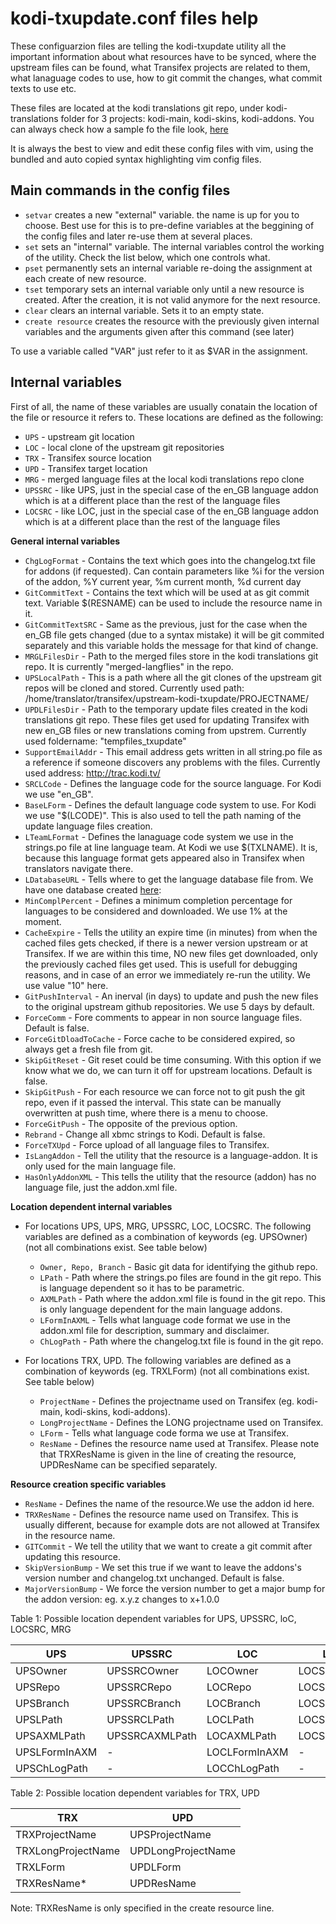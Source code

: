 kodi-txupdate.conf files help
=============================

These configuarzion files are telling the kodi-txupdate utility all the important information about what resources have to be synced, where the upstream files can be found, what Transifex projects are related to them, what lanaguage codes to use, how to git commit the changes, what commit texts to use etc.

These files are located at the kodi translations git repo, under kodi-translations folder for 3 projects: kodi-main, kodi-skins, kodi-addons.
You can always check how a sample fo the file look, [here](https://github.com/xbmc/translations/blob/master/kodi-translations/kodi-skins/kodi-txupdate.conf)

It is always the best to view and edit these config files with vim, using the bundled and auto copied syntax highlighting vim config files.

## Main commands in the config files
* `setvar` creates a new "external" variable. the name is up for you to choose. Best use for this is to pre-define variables at the beggining of the config files and later re-use them at several places.
* `set` sets an "internal" variable. The internal variables control the working of the utility. Check the list below, which one controls what.
* `pset` permanently sets an internal variable re-doing the assignment at each create of new resource.
* `tset` temporary sets an internal variable only until a new resource is created. After the creation, it is not valid anymore for the next resource.
* `clear` clears an internal variable. Sets it to an empty state.
* `create resource` creates the resource with the previously given internal variables and the arguments given after this command (see later)

To use a variable called "VAR" just refer to it as $VAR in the assignment.

## Internal variables

First of all, the name of these variables are usually conatain the location of the file or resource it refers to.
These locations are defined as the following:
* `UPS` - upstream git location
* `LOC` - local clone of the upstream git repositories
* `TRX` - Transifex source location
* `UPD` - Transifex target location
* `MRG` - merged language files at the local kodi translations repo clone
* `UPSSRC` - like UPS, just in the special case of the en_GB language addon which is at a different place than the rest of the language files
* `LOCSRC` - like LOC, just in the special case of the en_GB language addon which is at a different place than the rest of the language files

**General internal variables**

* `ChgLogFormat` - Contains the text which goes into the changelog.txt file for addons (if requested). Can contain parameters like %i for the version of the addon, %Y current year, %m current month, %d current day
* `GitCommitText` - Contains the text which will be used at as git commit text. Variable $(RESNAME) can be used to include the resource name in it.
* `GitCommitTextSRC` - Same as the previous, just for the case when the en_GB file gets changed (due to a syntax mistake) it will be git commited separately and this variable holds the message for that kind of change.
* `MRGLFilesDir` - Path to the merged files store in the kodi translations git repo. It is currently "merged-langflies" in the repo.
* `UPSLocalPath` - This is a path where all the git clones of the upstream git repos will be cloned and stored. Currently used path: /home/translator/transifex/upstream-kodi-txupdate/PROJECTNAME/
* `UPDLFilesDir` - Path to the temporary update files created in the kodi translations git repo. These files get used for updating Transifex with new en_GB files or new translations coming from upstrem. Currently used foldername: "tempfiles_txupdate"
* `SupportEmailAddr` - This email address gets written in all string.po file as a reference if someone discovers any problems with the files. Currently used address: http://trac.kodi.tv/
* `SRCLCode` - Defines the language code for the source language. For Kodi we use "en_GB".
* `BaseLForm` - Defines the default language code system to use. For Kodi we use "$(LCODE)". This is also used to tell the path naming of the update language files creation.
* `LTeamLFormat` - Defines the lanaguage code system we use in the strings.po file at line language team. At Kodi we use $(TXLNAME). It is, because this language format gets appeared also in Transifex when translators navigate there.
* `LDatabaseURL` - Tells where to get the language database file from. We have one database created [here](https://raw.github.com/xbmc/translations/master/tool/lang-database/kodi-languages.json):
* `MinComplPercent` - Defines a minimum completion percentage for languages to be considered and downloaded. We use 1% at the moment.
* `CacheExpire` - Tells the utility an expire time (in minutes) from when the cached files gets checked, if there is a newer version upstream or at Transifex. If we are within this time, NO new files get downloaded, only the previously cached files get used. This is usefull for debugging reasons, and in case of an error we immediately re-run the utility. We use value "10" here.
* `GitPushInterval` - An inerval (in days) to update and push the new files to the original upstream github repositories. We use 5 days by default.
* `ForceComm` - Fore comments to appear in non source language files. Default is false.
* `ForceGitDloadToCache` - Force cache to be considered expired, so always get a fresh file from git.
* `SkipGitReset` - Git reset could be time consuming. With this option if we know what we do, we can turn it off for upstream locations. Default is false.
* `SkipGitPush` - For each resource we can force not to git push the git repo, even if it passed the interval. This state can be manually overwritten at push time, where there is a menu to choose.
* `ForceGitPush` - The opposite of the previous option.
* `Rebrand` - Change all xbmc strings to Kodi. Default is false.
* `ForceTXUpd` - Force upload of all language files to Transifex.
* `IsLangAddon` - Tell the utility that the resource is a language-addon. It is only used for the main language file.
* `HasOnlyAddonXML` - This tells the utility that the resource (addon) has no language file, just the addon.xml file.

**Location dependent internal variables**

* For locations UPS, UPS, MRG, UPSSRC, LOC, LOCSRC. The following variables are defined as a combination of keywords (eg. UPSOwner) (not all combinations exist. See table below)
  * `Owner, Repo, Branch` - Basic git data for identifying the github repo.
  * `LPath` - Path where the strings.po files are found in the git repo. This is language dependent so it has to be parametric.
  * `AXMLPath` - Path where the addon.xml file is found in the git repo. This is only language dependent for the main language addons.
  * `LFormInAXML` - Tells what language code format we use in the addon.xml file for description, summary and disclaimer.
  * `ChLogPath` - Path where the changelog.txt file is found in the git repo.

* For locations TRX, UPD. The following variables are defined as a combination of keywords (eg. TRXLForm) (not all combinations exist. See table below)
  * `ProjectName` - Defines the projectname used on Transifex (eg. kodi-main, kodi-skins, kodi-addons).
  * `LongProjectName` - Defines the LONG projectname used on Transifex.
  * `LForm` - Tells what language code forma we use at Transifex.
  * `ResName` - Defines the resource name used at Transifex. Please note that TRXResName is given in the line of creating the resource, UPDResName can be specified separately.

**Resource creation specific variables**

* `ResName` - Defines the name of the resource.We use the addon id here.
* `TRXResName` - Defines the resource name used on Transifex. This is usually different, because for example dots are not allowed at Transifex in the resource name.
* `GITCommit` -  We tell the utility that we want to create a git commit after updating this resource.
* `SkipVersionBump` - We set this true if we want to leave the addons's version number and changelog.txt unchanged. Default is false.
* `MajorVersionBump` - We force the version number to get a major bump  for the addon version: eg. x.y.z changes to x+1.0.0

Table 1: Possible location dependent variables for UPS, UPSSRC, loC, LOCSRC, MRG

  | UPS           | UPSSRC         | LOC           | LOCSRC         | MRG          |
  | ------------- | -------------- | ------------- | -------------- | ------------ |
  | UPSOwner      | UPSSRCOwner    | LOCOwner      | LOCSRCOwner    | -            |
  | UPSRepo       | UPSSRCRepo     | LOCRepo       | LOCSRCRepo     | -            |
  | UPSBranch     | UPSSRCBranch   | LOCBranch     | LOCSRCBranch   | -            |
  | UPSLPath      | UPSSRCLPath    | LOCLPath      | LOCSRCLPath    | MRGLPath     |
  | UPSAXMLPath   | UPSSRCAXMLPath | LOCAXMLPath   | LOCSRCAXMLPath | MRGAXMLPath  |
  | UPSLFormInAXM | -              | LOCLFormInAXM | -              | -            |
  | UPSChLogPath  | -              | LOCChLogPath  | -              | MRGChLogPath |

Table 2: Possible location dependent variables for TRX, UPD

  | TRX                | UPD                |
  | -----------------  | ------------------ |
  | TRXProjectName     | UPSProjectName     |
  | TRXLongProjectName | UPDLongProjectName |
  | TRXLForm           | UPDLForm           |
  | TRXResName*        | UPDResName         |

  Note: TRXResName is only specified in the create resource line.